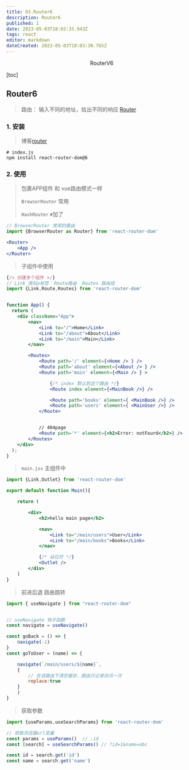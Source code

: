 ```yaml
---
title: 03.Router6
description: Router6
published: 1
date: 2023-05-03T18:03:33.943Z
tags: react
editor: markdown
dateCreated: 2023-05-03T18:03:30.765Z
---
```


<center>RouterV6</center>





[toc]





## Router6

> 路由： 输入不同的地址，给出不同的响应 [Router](https://reactrouter.com/en/main)





### 1. 安装

> 博客[router](https://juejin.cn/post/7187199524903845946)

```shell
# index.js
npm install react-router-dom@6
```



### 2. 使用

> 包裹APP组件   和 vue路由模式一样
>
> `BrowserRouter` 常用
>
> `HashRouter` `#`加了 

```jsx
// BrowserRouter 常用的路由
import {BrowserRouter as Router} from 'react-router-dom'

<Router>
    <App />
</Router>
```

> 子组件中使用

```jsx
{/× 创建多个组件 ×/}
// Link 类似a标签  Route路由  Routes 路由组
import {Link,Route,Routes} from 'react-router-dom'


function App() {
  return (
    <div className="App">
        <nav>
            <Link to="/">Home</Link>
            <Link to="/about">About</Link>
            <Link to="/main">Main</Link>
        </nav>

        <Routes>
            <Route path='/' element={<Home /> } />
            <Route path='about' element={<About /> } />
            <Route path='main' element={<Main /> } >

                {/* index 默认到这个路由 */}
                <Route index element={<MainBook />} />

                <Route path='books' element={ <MainBook />} />
                <Route path='users' element={ <MainUser />} />
            </Route>


            // 404page
            <Route path='*' element={<h2>Error: notFourd</h2>} />
        </Routes>
    </div>
  );
}
```

> `main.jsx` 主组件中

```jsx
import {Link,Outlet} from 'react-router-dom'

export default function Main(){

    return (

        <div>
            <h2>hello main page</h2>

            <nav>
                <Link to="/main/users">User</Link>
                <Link to="/main/books">Books</Link>
            </nav>

            {/* 站位符 */}
            <Outlet />
        </div>
    )
}
```

> 前进后退 路由跳转

```jsx
import { useNavigate } from "react-router-dom"


// useNavigate 钩子函数
const navigate = useNavigate()

const goBack = () => {
    navigate(-1)
}
const goToUser = (name) => {

    navigate(`/main/users/${name}`,
    {
        // 在该路由下清空缓存，路由只记录访问一次
        replace:true
    }
    )
}
```

> 获取参数

```jsx
import {useParams,useSearchParams} from 'react-router-dom'

// 获取浏览器url变量
const params = useParams()  // :id
const [search] = useSearchParams() // ?id=1&name=abc

const id = search.get('id')
const name = search.get('name')
```

